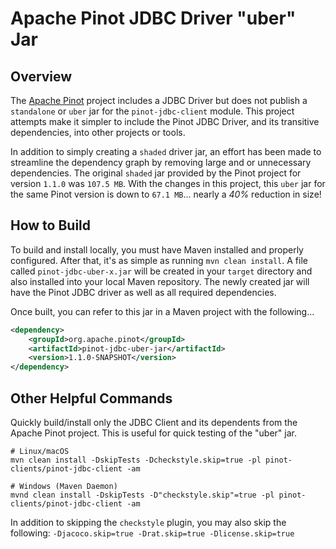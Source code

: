 # Apache Pinot JDBC Driver "uber" Jar

## Overview
The [Apache Pinot](https://github.com/apache/pinot) project includes a JDBC Driver but does not publish a `standalone` or `uber` jar for the `pinot-jdbc-client` module.  This project attempts make it simpler to include the Pinot JDBC Driver, and its transitive dependencies, into other projects or tools.  

In addition to simply creating a `shaded` driver jar, an effort has been made to streamline the dependency graph by removing large and or unnecessary dependencies. The original `shaded` jar provided by the Pinot project for version `1.1.0` was `107.5 MB`.  With the changes in this project, this `uber` jar for the same Pinot version is down to `67.1 MB`... nearly a *40%* reduction in size!

## How to Build
To build and install locally, you must have Maven installed and properly configured.  After that, it's as simple as running `mvn clean install`.  A file called `pinot-jdbc-uber-x.jar` will be created in your `target` directory and also installed into your local Maven repository.  The newly created jar will have the Pinot JDBC driver as well as all required dependencies.

Once built, you can refer to this jar in a Maven project with the following...
```xml
<dependency>
    <groupId>org.apache.pinot</groupId>
    <artifactId>pinot-jdbc-uber-jar</artifactId>
    <version>1.1.0-SNAPSHOT</version>
</dependency>
```

## Other Helpful Commands

Quickly build/install only the JDBC Client and its dependents from the Apache Pinot project.  This is useful for quick testing of the "uber" jar.
```
# Linux/macOS
mvn clean install -DskipTests -Dcheckstyle.skip=true -pl pinot-clients/pinot-jdbc-client -am
```

```
# Windows (Maven Daemon)
mvnd clean install -DskipTests -D"checkstyle.skip"=true -pl pinot-clients/pinot-jdbc-client -am
```

In addition to skipping the `checkstyle` plugin, you may also skip the following: `-Djacoco.skip=true -Drat.skip=true -Dlicense.skip=true`
